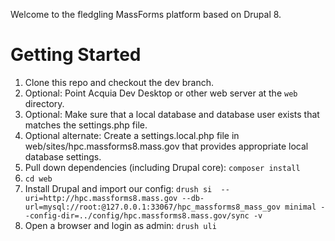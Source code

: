Welcome to the fledgling MassForms platform based on Drupal 8.

Getting Started
==============
1. Clone this repo and checkout the dev branch.
1. Optional: Point Acquia Dev Desktop or other web server at the `web` directory.
1. Optional: Make sure that a local database and database user exists that matches the settings.php file.
1. Optional alternate:  Create a settings.local.php file in web/sites/hpc.massforms8.mass.gov that provides appropriate local database settings.
1. Pull down dependencies (including Drupal core): `composer install`
1. `cd web`
1. Install Drupal and import our config: `drush si  --uri=http://hpc.massforms8.mass.gov --db-url=mysql://root:@127.0.0.1:33067/hpc_massforms8_mass_gov minimal --config-dir=../config/hpc.massforms8.mass.gov/sync -v`
1. Open a browser and login as admin: `drush uli`